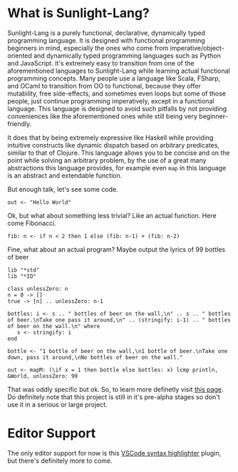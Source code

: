 # What is Sunlight-Lang?

Sunlight-Lang is a purely functional, declarative, dynamically typed programming language. It is designed with functional programming beginners in mind, especially the ones who come from imperative/object-oriented and dynamically typed programming languages such as Python and JavaScript. it's extremely easy to transition from one of the aforementioned languages to Sunlight-Lang while learning actual functional programming concepts. Many people use a language like Scala, FSharp, and OCaml to transition from OO to functional, because they offer mutability, free side-effects, and sometimes even loops but some of those people, just continue programming imperatively, except in a functional language. This language is designed to avoid such pitfalls by not providing conveniences like the aforementioned ones while still being very beginner-friendly.

It does that by being extremely expressive like Haskell while providing intuitive constructs like dynamic dispatch based on arbitrary predicates, similar to that of Clojure. This language allows you to be concise and on the point while solving an arbitrary problem, by the use of a great many abstractions this language provides, for example even `map` in this language is an abstract and extendable function.

But enough talk, let's see some code.
```
out <- "Hello World"
```

Ok, but what about something less trivial? Like an actual function. Here come Fibonacci.

```
fib: n <- if n < 2 then 1 else (fib: n-1) + (fib: n-2)
```
Fine, what about an actual program? Maybe output the lyrics of 99 bottles of beer

```
lib "*std"
lib "*IO"

class unlessZero: n
n = 0 -> []
true -> [n] .. unlessZero: n-1

bottles: i <- s .. " bottles of beer on the wall,\n" .. s .. " bottles of beer.\nTake one pass it around,\n" .. (stringify: i-1) .. " bottles of beer on the wall.\n" where
   s <- stringify: i
end

bottle <- "1 bottle of beer on the wall,\n1 bottle of beer.\nTake one down, pass it around,\nNo bottles of beer on the wall."

out <- mapM: (\if x = 1 then bottle else bottles: x) lcmp println, &World, unlessZero: 99
```
That was oddly specific but ok. So, to learn more definetly visit [this page](https://github.com/ameerwasi001/Sunlight-lang/blob/master/Docs-Tutorial.md). Do definitely note that this project is still in it's pre-alpha stages so don't use it in a serious or large project.

# Editor Support
The only editor support for now is this [VSCode syntax highlighter](https://github.com/ameerwasi001/Sunlight-Lang-VSCode) plugin, but there's definitely more to come.
